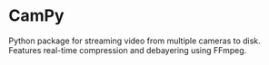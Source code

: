# CamPy
Python package for streaming video from multiple cameras to disk. Features real-time compression and debayering using FFmpeg.
